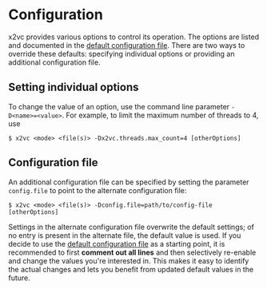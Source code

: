 # Configuration

x2vc provides various options to control its operation. The options are listed and documented in the
[default configuration file](https://github.com/x2vc/x2vc/blob/main/src/main/resources/application.conf).
There are two ways to override these defaults: specifying individual options or providing an additional configuration file.

## Setting individual options

To change the value of an option, use the command line parameter `-D<name>=<value>`. For example, to limit the maximum number of threads to 4, use

```
$ x2vc <mode> <file(s)> -Dx2vc.threads.max_count=4 [otherOptions]
```

## Configuration file

An additional configuration file can be specified by setting the parameter `config.file` to point to the alternate configuration
file:

```
$ x2vc <mode> <file(s)> -Dconfig.file=path/to/config-file [otherOptions]
```

Settings in the alternate configuration file overwrite the default settings; of no entry is present in the alternate file,
the default value is used. If you decide to use the
[default configuration file](https://raw.githubusercontent.com/x2vc/x2vc/main/src/main/resources/application.conf)
as a starting point, it is recommended to first **comment out all lines** and then selectively re-enable and change the values
you're interested in. This makes it easy to identify the actual changes and lets you benefit from updated default values
in the future.

